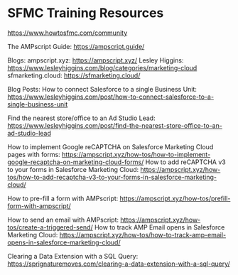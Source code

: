 # SFMC Training Resources


https://www.howtosfmc.com/community

The AMPscript Guide: https://ampscript.guide/

Blogs:
ampscript.xyz: https://ampscript.xyz/
Lesley Higgins: https://www.lesleyhiggins.com/blog/categories/marketing-cloud
sfmarketing.cloud: https://sfmarketing.cloud/


Blog Posts:
How to connect Salesforce to a single Business Unit: https://www.lesleyhiggins.com/post/how-to-connect-salesforce-to-a-single-business-unit

Find the nearest store/office to an Ad Studio Lead: https://www.lesleyhiggins.com/post/find-the-nearest-store-office-to-an-ad-studio-lead

How to implement Google reCAPTCHA on Salesforce Marketing Cloud pages with forms: https://ampscript.xyz/how-tos/how-to-implement-google-recaptcha-on-marketing-cloud-forms/
How to add reCAPTCHA v3 to your forms in Salesforce Marketing Cloud: https://ampscript.xyz/how-tos/how-to-add-recaptcha-v3-to-your-forms-in-salesforce-marketing-cloud/

How to pre-fill a form with AMPscript: https://ampscript.xyz/how-tos/prefill-form-with-ampscript/

How to send an email with AMPscript: https://ampscript.xyz/how-tos/create-a-triggered-send/
How to track AMP Email opens in Salesforce Marketing Cloud: https://ampscript.xyz/how-tos/how-to-track-amp-email-opens-in-salesforce-marketing-cloud/

Clearing a Data Extension with a SQL Query: https://sprignaturemoves.com/clearing-a-data-extension-with-a-sql-query/


